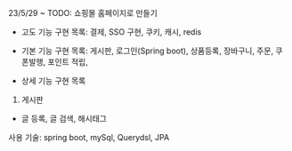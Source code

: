 23/5/29 ~ 
TODO: 쇼핑몰 홈페이지로 만들기


- 고도 기능 구현 목록: 결제, SSO 구현, 쿠키, 캐시, redis
- 기본 기능 구현 목록: 게시판, 로그인(Spring boot), 상품등록, 장바구니, 주문, 쿠폰발행, 포인트 적립, 

- 상세 기능 구현 목록
1. 게시판
- 글 등록, 글 검색, 해시태그

사용 기술: spring boot, mySql, Querydsl, JPA
